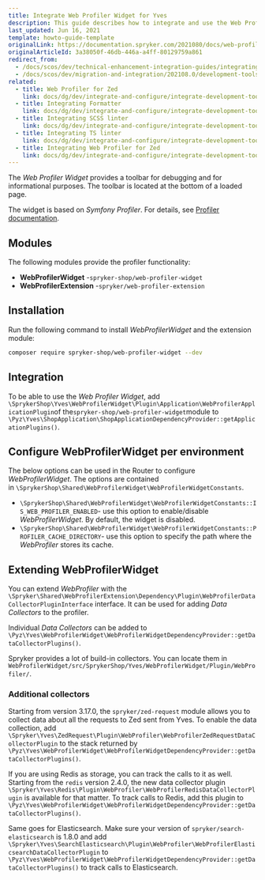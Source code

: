 ```yaml
---
title: Integrate Web Profiler Widget for Yves
description: This guide describes how to integrate and use the Web Profiler Widget available in Yves for development purposes.
last_updated: Jun 16, 2021
template: howto-guide-template
originalLink: https://documentation.spryker.com/2021080/docs/web-profiler-widget
originalArticleId: 3a38050f-46db-446a-a4ff-80129759a861
redirect_from:
  - /docs/scos/dev/technical-enhancement-integration-guides/integrating-development-tools/integrating-web-profiler-widget-for-yves.html
  - /docs/scos/dev/migration-and-integration/202108.0/development-tools/web-profiler-widget
related:
  - title: Web Profiler for Zed
    link: docs/dg/dev/integrate-and-configure/integrate-development-tools/integrate-web-profiler-for-zed.html
  - title: Integrating Formatter
    link: docs/dg/dev/integrate-and-configure/integrate-development-tools/integrate-formatter.html
  - title: Integrating SCSS linter
    link: docs/dg/dev/integrate-and-configure/integrate-development-tools/integrate-scss-linter.html
  - title: Integrating TS linter
    link: docs/dg/dev/integrate-and-configure/integrate-development-tools/integrate-ts-linter.html
  - title: Integrating Web Profiler for Zed
    link: docs/dg/dev/integrate-and-configure/integrate-development-tools/integrate-web-profiler-for-zed.html
---
```


The _Web Profiler Widget_ provides a toolbar for debugging and for informational purposes. The toolbar is located at the bottom of a loaded page.

The widget is based on _Symfony Profiler_. For details, see [Profiler documentation](https://symfony.com/doc/current/profiler.html).

## Modules

The following modules provide the profiler functionality:

*   **WebProfilerWidget** -`spryker-shop/web-profiler-widget`
*   **WebProfilerExtension** -`spryker/web-profiler-extension`

## Installation

Run the following command to install _WebProfilerWidget_ and the extension module:
```bash
composer require spryker-shop/web-profiler-widget --dev
```
## Integration

To be able to use the _Web Profiler Widget_, add `\SprykerShop\Yves\WebProfilerWidget\Plugin\Application\WebProfilerApplicationPlugin`of the`spryker-shop/web-profiler-widget`module to `\Pyz\Yves\ShopApplication\ShopApplicationDependencyProvider::getApplicationPlugins()`.

## Configure WebProfilerWidget per environment

The below options can be used in the Router to configure _WebProfilerWidget_. The options are contained in `\SprykerShop\Shared\WebProfilerWidget\WebProfilerWidgetConstants`.

*   `\SprykerShop\Shared\WebProfilerWidget\WebProfilerWidgetConstants::IS_WEB_PROFILER_ENABLED`\- use this option to enable/disable _WebProfilerWidget_. By default, the widget is disabled.
*   `\SprykerShop\Shared\WebProfilerWidget\WebProfilerWidgetConstants::PROFILER_CACHE_DIRECTORY`\- use this option to specify the path where the _WebProfiler_ stores its cache.

## Extending WebProfilerWidget

You can extend _WebProfiler_ with the `\Spryker\Shared\WebProfilerExtension\Dependency\Plugin\WebProfilerDataCollectorPluginInterface` interface. It can be used for adding _Data Collectors_ to the profiler.

Individual _Data Collectors_ can be added to `\Pyz\Yves\WebProfilerWidget\WebProfilerWidgetDependencyProvider::getDataCollectorPlugins()`.

Spryker provides a lot of build-in collectors. You can locate them in `WebProfilerWidget/src/SprykerShop/Yves/WebProfilerWidget/Plugin/WebProfiler/`.

### Additional collectors
Starting from version 3.17.0, the `spryker/zed-request` module allows you to collect data about all the requests to Zed sent from Yves.
To enable the data collection, add `\Spryker\Yves\ZedRequest\Plugin\WebProfiler\WebProfilerZedRequestDataCollectorPlugin` to the stack returned by `\Pyz\Yves\WebProfilerWidget\WebProfilerWidgetDependencyProvider::getDataCollectorPlugins()`.

If you are using Redis as storage, you can track the calls to it as well. Starting from the `redis` version 2.4.0, the new data collector plugin `\Spryker\Yves\Redis\Plugin\WebProfiler\WebProfilerRedisDataCollectorPlugin` is available for that matter. To track calls to Redis, add this plugin to  `\Pyz\Yves\WebProfilerWidget\WebProfilerWidgetDependencyProvider::getDataCollectorPlugins()`.

Same goes for Elasticsearch. Make sure your version of `spryker/search-elasticsearch` is 1.8.0 and add `\Spryker\Yves\SearchElasticsearch\Plugin\WebProfiler\WebProfilerElasticsearchDataCollectorPlugin` to  `\Pyz\Yves\WebProfilerWidget\WebProfilerWidgetDependencyProvider::getDataCollectorPlugins()` to track calls to Elasticsearch.

